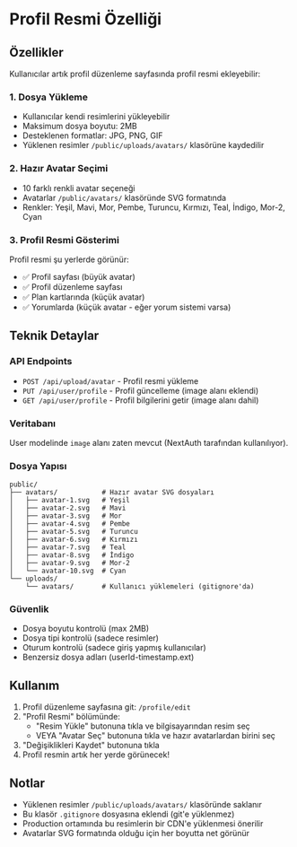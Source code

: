 # Profil Resmi Özelliği

## Özellikler

Kullanıcılar artık profil düzenleme sayfasında profil resmi ekleyebilir:

### 1. Dosya Yükleme
- Kullanıcılar kendi resimlerini yükleyebilir
- Maksimum dosya boyutu: 2MB
- Desteklenen formatlar: JPG, PNG, GIF
- Yüklenen resimler `/public/uploads/avatars/` klasörüne kaydedilir

### 2. Hazır Avatar Seçimi
- 10 farklı renkli avatar seçeneği
- Avatarlar `/public/avatars/` klasöründe SVG formatında
- Renkler: Yeşil, Mavi, Mor, Pembe, Turuncu, Kırmızı, Teal, İndigo, Mor-2, Cyan

### 3. Profil Resmi Gösterimi
Profil resmi şu yerlerde görünür:
- ✅ Profil sayfası (büyük avatar)
- ✅ Profil düzenleme sayfası
- ✅ Plan kartlarında (küçük avatar)
- ✅ Yorumlarda (küçük avatar - eğer yorum sistemi varsa)

## Teknik Detaylar

### API Endpoints
- `POST /api/upload/avatar` - Profil resmi yükleme
- `PUT /api/user/profile` - Profil güncelleme (image alanı eklendi)
- `GET /api/user/profile` - Profil bilgilerini getir (image alanı dahil)

### Veritabanı
User modelinde `image` alanı zaten mevcut (NextAuth tarafından kullanılıyor).

### Dosya Yapısı
```
public/
├── avatars/           # Hazır avatar SVG dosyaları
│   ├── avatar-1.svg   # Yeşil
│   ├── avatar-2.svg   # Mavi
│   ├── avatar-3.svg   # Mor
│   ├── avatar-4.svg   # Pembe
│   ├── avatar-5.svg   # Turuncu
│   ├── avatar-6.svg   # Kırmızı
│   ├── avatar-7.svg   # Teal
│   ├── avatar-8.svg   # İndigo
│   ├── avatar-9.svg   # Mor-2
│   └── avatar-10.svg  # Cyan
└── uploads/
    └── avatars/       # Kullanıcı yüklemeleri (gitignore'da)
```

### Güvenlik
- Dosya boyutu kontrolü (max 2MB)
- Dosya tipi kontrolü (sadece resimler)
- Oturum kontrolü (sadece giriş yapmış kullanıcılar)
- Benzersiz dosya adları (userId-timestamp.ext)

## Kullanım

1. Profil düzenleme sayfasına git: `/profile/edit`
2. "Profil Resmi" bölümünde:
   - "Resim Yükle" butonuna tıkla ve bilgisayarından resim seç
   - VEYA "Avatar Seç" butonuna tıkla ve hazır avatarlardan birini seç
3. "Değişiklikleri Kaydet" butonuna tıkla
4. Profil resmin artık her yerde görünecek!

## Notlar

- Yüklenen resimler `/public/uploads/avatars/` klasöründe saklanır
- Bu klasör `.gitignore` dosyasına eklendi (git'e yüklenmez)
- Production ortamında bu resimlerin bir CDN'e yüklenmesi önerilir
- Avatarlar SVG formatında olduğu için her boyutta net görünür
